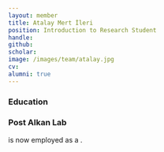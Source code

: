 ```yaml
---
layout: member
title: Atalay Mert İleri
position: Introduction to Research Student
handle: 
github: 
scholar: 
image: /images/team/atalay.jpg
cv: 
alumni: true
---
```


### Education

### Post Alkan Lab
 is now employed as a .
